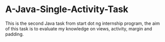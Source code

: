 # A-Java-Single-Activity-Task
This is the second Java task from start dot ng internship program, the aim of this task is to evaluate my knowledge on views, activity, margin and padding.
